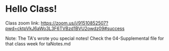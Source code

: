 # Hello Class! 

Class zoom link: https://zoom.us/j/91510852507?pwd=cktpVkJ6aWo3L3F6TVBzd1BVU2owdz09#success

Note: The TA's wrote you special notes! Check the 04-Supplemental file for that class week for taNotes.md
